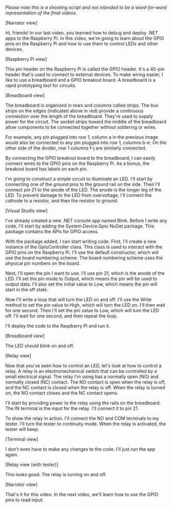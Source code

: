 *Please note this is a shooting script and not intended to be a word-for-word representation of the final videos.*

[Narrator view]

Hi, friends! In our last video, you learned how to debug and deploy .NET apps to the Raspberry Pi. In this video, we're going to learn about the GPIO pins on the Raspberry Pi and how to use them to control LEDs and other devices.

[Raspberry Pi view]

This pin header on the Raspberry Pi is called the GPIO header. It's a 40-pin header that's used to connect to external devices. To make wiring easier, I like to use a breadboard and a GPIO breakout board. A breadboard is a rapid prototyping tool for circuits. 

[Breadboard view]

The breadboard is organized in rows and columns called strips. The bus strips on the edges (indicated above in red) provide a continuous connection over the length of the breadboard. They're used to supply power for the circuit. The socket strips toward the middle of the breadboard allow components to be connected together without soldering or wires.

For example, any pin plugged into row 1, column a in the previous image would also be connected to any pin plugged into row 1, columns b-e. On the other side of the divider, row 1 columns f-j are similarly connected.

By connecting the GPIO breakout board to the breadboard, I can easily connect wires to the GPIO pins on the Raspberry Pi. As a bonus, the breakout board has labels on each pin.

I'm going to construct a simple circuit to illuminate an LED. I'll start by connecting one of the ground pins to the ground rail on the side. Then I'll connect pin 21 to the anode of the LED. The anode is the longer leg of the LED. To prevent damage to the LED from overvoltage, I'll connect the cathode to a resistor, and then the resistor to ground.

[Visual Studio view]

I've already created a new .NET console app named Blink. Before I write any code, I'll start by adding the System.Device.Gpio NuGet package. This package contains the APIs for GPIO access.

With the package added, I can start writing code. First, I'll create a new instance of the GpioController class. This class is used to interact with the GPIO pins on the Raspberry Pi. I'll use the default constructor, which will use the board numbering scheme. The board numbering scheme uses the physical pin numbers on the board.

Next, I'll open the pin I want to use. I'll use pin 21, which is the anode of the LED. I'll set the pin mode to Output, which means the pin will be used to output data. I'll also set the initial value to Low, which means the pin will start in the off state.

Now I'll write a loop that will turn the LED on and off. I'll use the Write method to set the pin value to High, which will turn the LED on. I'll then wait for one second. Then I'll set the pin value to Low, which will turn the LED off. I'll wait for one second, and then repeat the loop.

I'll deploy the code to the Raspberry Pi and run it.

[Breadboard view]

The LED should blink on and off.

[Relay view]

Now that you've seen how to control an LED, let's look at how to control a relay. A relay is an electromechanical switch that can be controlled by a small electrical signal. The relay I'm using has a normally open (NO) and normally closed (NC) contact. The NO contact is open when the relay is off, and the NC contact is closed when the relay is off. When the relay is turned on, the NO contact closes and the NC contact opens.

I'll start by providing power to the relay using the rails on the breadboard. The IN terminal is the input for the relay. I'll connect it to pin 21.

To show the relay in action. I'll connect the NO and COM terminals to my tester. I'll turn the tester to continuity mode. When the relay is activated, the tester will beep.

[Terminal view]

I don't even have to make any changes to the code. I'll just run the app again.

[Relay view (with tester)]

This looks good. The relay is turning on and off.

[Narrator view]

That's it for this video. In the next video, we'll learn how to use the GPIO pins to read input.
